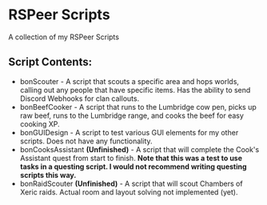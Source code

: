 # RSPeer Scripts
A collection of my RSPeer Scripts

## Script Contents:
* bonScouter - A script that scouts a specific area and hops worlds, calling out any people that have specific items. Has the ability to send Discord Webhooks for clan callouts.
* bonBeefCooker - A script that runs to the Lumbridge cow pen, picks up raw beef, runs to the Lumbridge range, and cooks the beef for easy cooking XP. 
* bonGUIDesign - A script to test various GUI elements for my other scripts. Does not have any functionality.
* bonCooksAssistant **(Unfinished)** - A script that will complete the Cook's Assistant quest from start to finish. **Note that this was a test to use tasks in a questing script. I would not recommend writing questing scripts this way.**
* bonRaidScouter **(Unfinished)** - A script that will scout Chambers of Xeric raids. Actual room and layout solving not implemented (yet).
